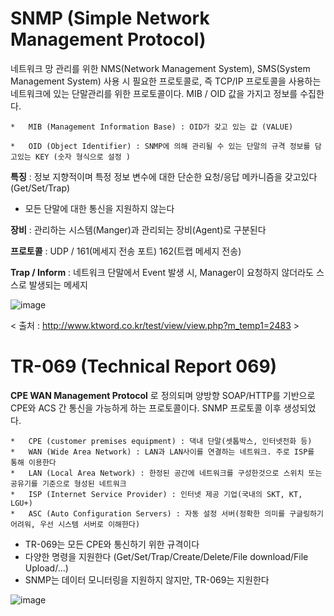 # SNMP (Simple Network Management Protocol) 

네트워크 망 관리를 위한 NMS(Network Management System), SMS(System Management System) 사용 시 필요한 프로토콜로, 즉 TCP/IP 프로토콜을 사용하는 네트워크에 있는 단말관리를 위한 프로토콜이다. MIB / OID 값을 가지고 정보를 수집한다.

	*	MIB (Management Information Base) : OID가 갖고 있는 값 (VALUE)
    
	*	OID (Object Identifier) : SNMP에 의해 관리될 수 있는 단말의 규격 정보를 담고있는 KEY (숫자 형식으로 설정 )
    

**특징** : 정보 지향적이며 특정 정보 변수에 대한 단순한 요청/응답 메카니즘을 갖고있다 (Get/Set/Trap)

*	모든 단말에 대한 통신을 지원하지 않는다



**장비** : 관리하는 시스템(Manger)과 관리되는 장비(Agent)로 구분된다

**프로토콜** : UDP / 161(메세지 전송 포트) 162(트랩 메세지 전송)

**Trap / Inform** : 네트워크 단말에서 Event 발생 시, Manager이 요청하지 않더라도 스스로 발생되는 메세지


![image](https://user-images.githubusercontent.com/73813647/158713529-187bd8d9-c207-4aac-abb8-5259b9cb4f34.png)

< 출처 : http://www.ktword.co.kr/test/view/view.php?m_temp1=2483 >

# TR-069 (Technical Report 069)

**CPE WAN Management Protocol** 로 정의되며 양방향 SOAP/HTTP를 기반으로 CPE와 ACS 간 통신을 가능하게 하는 프로토콜이다. SNMP 프로토콜 이후 생성되었다.

	*	CPE (customer premises equipment) : 댁내 단말(셋톱박스, 인터넷전화 등)
	*	WAN (Wide Area Network) : LAN과 LAN사이를 연결하는 네트워크. 주로 ISP를 통해 이용한다
	*	LAN (Local Area Network) : 한정된 공간에 네트워크를 구성한것으로 스위치 또는 공유기를 기준으로 형성된 네트워크
	*	ISP (Internet Service Provider) : 인터넷 제공 기업(국내의 SKT, KT, LGU+)
	*	ASC (Auto Configuration Servers) : 자동 설정 서버(정확한 의미를 구글링하기 어려워, 우선 시스템 서버로 이해한다)

*	TR-069는 모든 CPE와 통신하기 위한 규격이다
*	다양한 명령을 지원한다 (Get/Set/Trap/Create/Delete/File download/File Upload/...)
*	SNMP는 데이터 모니터링을 지원하지 않지만, TR-069는 지원한다

![image](https://user-images.githubusercontent.com/73813647/158723715-51bf4054-438b-43c9-9ae0-5d4fabc569b3.png)
